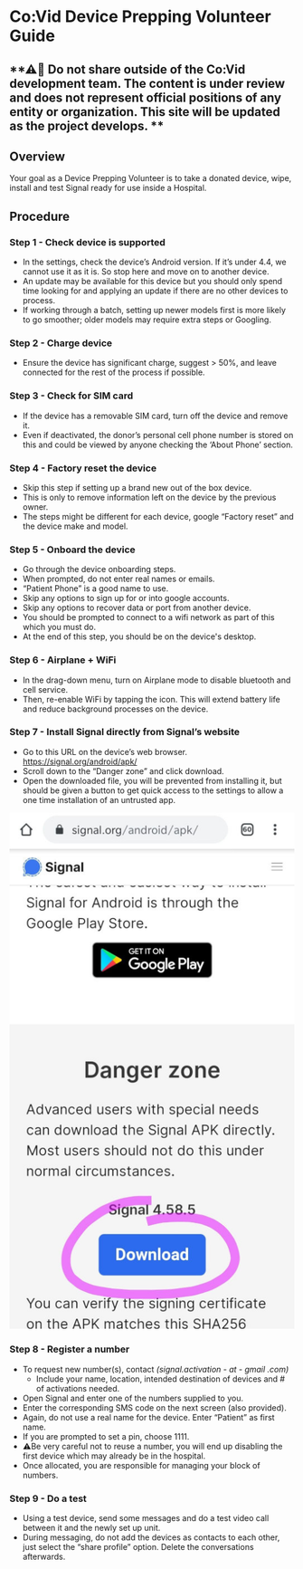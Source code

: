 # Co:Vid Device Prepping Volunteer Guide

## **⚠🛑 Do not share outside of the Co:Vid development team. The content is under review and does not represent official positions of any entity or organization. This site will be updated as the project develops. **

## Overview

Your goal as a Device Prepping Volunteer is to take a donated device, wipe, install and test Signal ready for use inside a Hospital.

## Procedure

### Step 1 - Check device is supported
- In the settings, check the device’s Android version. If it’s under 4.4, we cannot use it as it is. So stop here and move on to another device.
- An update may be available for this device but you should only spend time looking for and applying an update if there are no other devices to process.
- If working through a batch, setting up newer models first is more likely to go smoother; older models may require extra steps or Googling.

### Step 2 - Charge device
- Ensure the device has significant charge, suggest > 50%, and leave connected for the rest of the process if possible.

### Step 3 - Check for SIM card
- If the device has a removable SIM card, turn off the device and remove it. 
- Even if deactivated, the donor’s personal cell phone number is stored on this and could be viewed by anyone checking the ‘About Phone’ section.

### Step 4 - Factory reset the device
- Skip this step if setting up a brand new out of the box device.
- This is only to remove information left on the device by the previous owner.
- The steps might be different for each device, google “Factory reset” and the device make and model.

### Step 5 - Onboard the device
- Go through the device onboarding steps.
- When prompted, do not enter real names or emails.
- “Patient Phone” is a good name to use.
- Skip any options to sign up for or into google accounts.
- Skip any options to recover data or port from another device.
- You should be prompted to connect to a wifi network as part of this which you must do.
- At the end of this step, you should be on the device's desktop.

### Step 6 - Airplane + WiFi
- In the drag-down menu, turn on Airplane mode to disable bluetooth and cell service.
- Then, re-enable WiFi by tapping the icon. This will extend battery life and reduce background processes on the device.

### Step 7 - Install Signal directly from Signal’s website
- Go to this URL on the device’s web browser. https://signal.org/android/apk/
- Scroll down to the “Danger zone” and click download.
- Open the downloaded file, you will be prevented from installing it, but should be given a button to get quick access to the settings to allow a one time installation of an untrusted app.

![Danger zone](assets/deviceprep/dangerzone.jpg)

### Step 8 - Register a number
- To request new number(s), contact *(signal.activation - at - gmail .com)*
    - Include your name, location, intended destination of devices and # of activations needed.
- Open Signal and enter one of the numbers supplied to you. 
- Enter the corresponding SMS code on the next screen (also provided).
- Again, do not use a real name for the device. Enter “Patient” as first name.
- If you are prompted to set a pin, choose 1111.
- ⚠️Be very careful not to reuse a number, you will end up disabling the first device which may already be in the hospital.
- Once allocated, you are responsible for managing your block of numbers.

### Step 9 - Do a test
- Using a test device, send some messages and do a test video call between it and the newly set up unit.
- During messaging, do not add the devices as contacts to each other, just select the “share profile” option. Delete the conversations afterwards.
